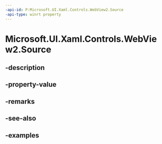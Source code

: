 ```yaml
---
-api-id: P:Microsoft.UI.Xaml.Controls.WebView2.Source
-api-type: winrt property
---
```


# Microsoft.UI.Xaml.Controls.WebView2.Source

<!--
public System.Uri Source { get; set; }
-->


## -description

## -property-value

## -remarks

## -see-also

## -examples


